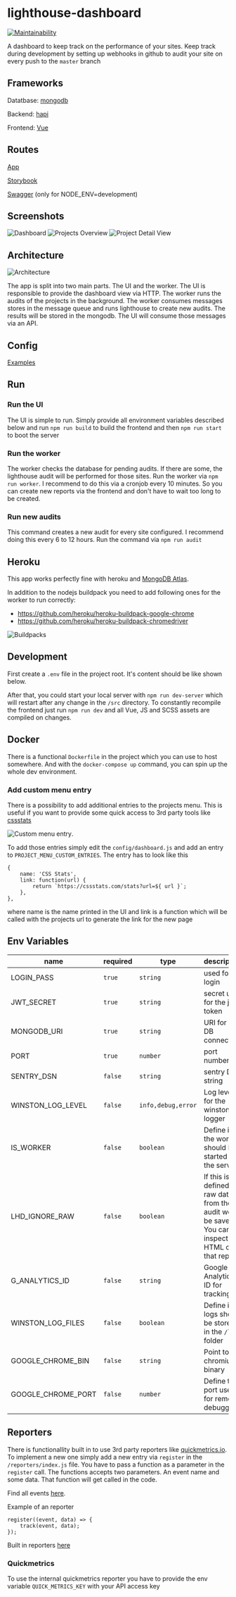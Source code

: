 # lighthouse-dashboard
[![Maintainability](https://api.codeclimate.com/v1/badges/ab19b9e057a07543d801/maintainability)](https://codeclimate.com/github/lighthouse-dashboard/lighthouse-dashboard/maintainability)


A dashboard to keep track on the performance of your sites. Keep track during development by setting up webhooks
in github to audit your site on every push to the `master` branch

## Frameworks
Datatbase: [mongodb](https://www.mongodb.com/)

Backend: [hapi](https://hapi.dev/)

Frontend: [Vue](https://vuejs.org/)

## Routes

[App](http://0.0.0.0:4000)

[Storybook](http://localhost:4000/storybook/index.html)

[Swagger](http://0.0.0.0:4000/documentation) (only for NODE_ENV=development)

## Screenshots
![Dashboard](doc/assets/dashboard.png)
![Projects Overview](doc/assets/projects.png)
![Project Detail View](doc/assets/project.png)

## Architecture

![Architecture](doc/assets/lhd_arch.png)

The app is split into two main parts. The UI and the worker.
The UI is responsible to provide the dashboard view via HTTP. The worker runs the audits of the projects in the background.
The worker consumes messages stores in the message queue and runs lighthouse to create new audits. The results will be 
stored in the mongodb. The UI will consume those messages via an API.

## Config
[Examples](doc/CONFIG.md)

## Run

### Run the UI
The UI is simple to run. Simply provide all environment variables described below and run `npm run build` to build the frontend
 and then `npm run start` to boot the server
 
### Run the worker
The worker checks the database for pending audits. If there are some, the lighthouse audit will be performed for those sites. 
Run the worker via `npm run worker`. I recommend to do this via a cronjob every 10 minutes.
So you can create new reports via the frontend and don't have to wait too long to be created.

### Run new audits
This command creates a new audit for every site configured. I recommend doing this every 6 to 12 hours.
Run the command via `npm run audit`


## Heroku
This app works perfectly fine with heroku and [MongoDB Atlas](https://www.mongodb.com/cloud/atlas/lp/try2).

In addition to the nodejs buildpack you need to add following ones for the worker to run correctly:
- https://github.com/heroku/heroku-buildpack-google-chrome
- https://github.com/heroku/heroku-buildpack-chromedriver

![Buildpacks](doc/assets/buildpacks.png)


## Development
First create a `.env` file in the project root.
It's content should be like shown below.

After that, you could start your local server with 
`npm run dev-server` which will restart after any change in the `/src` directory.
To constantly recompile the frontend just run `npm run dev` and all Vue, JS and SCSS assets are compiled
on changes.

## Docker
There is a functional `Dockerfile` in the project which you can use to host somewhere.
And with the `docker-compose up` command, you can spin up the whole dev environment.

### Add custom menu entry
There is a possibility to add additional entries to the projects menu. This is useful
if you want to provide some quick access to 3rd party tools like [cssstats](https://cssstats.com/)

![Custom menu entry](./doc/assets/custom_menu.png).

To add those entries simply edit the `config/dashboard.js` and add an entry to `PROJECT_MENU_CUSTOM_ENTRIES`.
The entry has to look like this 

    {
        name: 'CSS Stats',
        link: function(url) {
            return `https://cssstats.com/stats?url=${ url }`;
        },
    },
    
where name is the name printed in the UI and link is a function which will be called
with the projects url to generate the link for the new page

## Env Variables

name | required | type | description | example
---|---|---|---|---
LOGIN_PASS | `true` | `string` | used for login | foobar
JWT_SECRET | `true`| `string` | secret used for the jwt token | asdf123 
MONGODB_URI | `true` | `string` | URI for the DB connection | mongodb://admin:admin@database:27017/auditreports
PORT |  `true` | `number` | port number| 5000
SENTRY_DSN | `false` | `string` | sentry DSN string | https://776d9de9782447ae87ffbcc03d24f6ad@sentry.io/1890421
WINSTON_LOG_LEVEL | `false` | `info,debug,error` | Log level for the winston logger | info
IS_WORKER | `false` |`boolean` | Define if the worker should be started or the server | true
LHD_IGNORE_RAW |`false` | `boolean` | If this is defined, raw data from the audit wont be saved. You can't inspect the HTML of that report | false
G_ANALYTICS_ID | `false` |`string` | Google Analytics ID for tracking | `GA-XXXXX-X`
WINSTON_LOG_FILES |`false` | `boolean` | Define if logs should be stored in the `/logs` folder | `true`
GOOGLE_CHROME_BIN | `false` |`string` | Point to the chromium binary | is set by the buildpack
GOOGLE_CHROME_PORT |`false` | `number` | Define the port used for remote debugging | `9222`

## Reporters
There is functionallity built in to use 3rd party reporters like [quickmetrics.io](https://quickmetrics.io/).
To implement a new one simply add a new entry via `register` in the `/reporters/index.js` file.
You have to pass a function as a parameter in the `register` call. The functions 
accepts two parameters. An event name and some data. That function will get called 
in the code. 

Find all events [here](/lib/reporter/Events.js).

Example of an reporter

    register((event, data) => {
        track(event, data);
    });


Built in reporters [here](/lib/reporter/integrations)

### Quickmetrics
To use the internal quickmetrics reporter you have to provide the env variable
`QUICK_METRICS_KEY` with your API access key 
